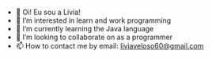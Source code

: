- 👋 Oi! Eu sou a Lívia! 
- 👀 I’m interested in learn and work programming
- 🌱 I’m currently learning the Java language
- 💞️ I’m looking to collaborate on as a programmer
- 📫 How to contact me by email: liviaveloso60@gmail.com

